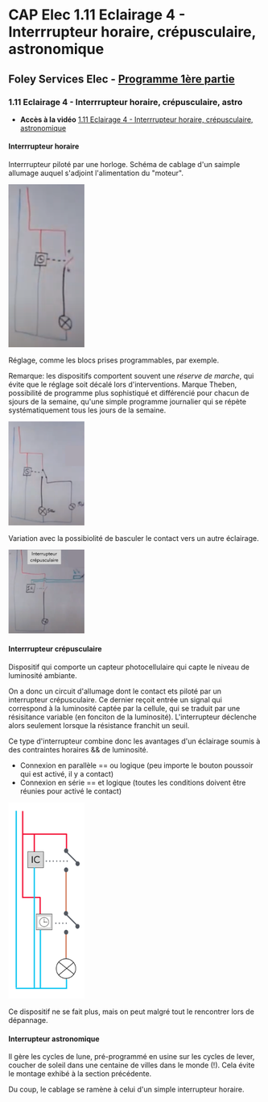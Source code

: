 # CAP Elec 1.11 Eclairage 4 - Interrrupteur horaire, crépusculaire, astronomique
## Foley Services Elec - [Programme 1ère partie](../1ere_partie/README.md)

### 1.11 Eclairage 4 - Interrrupteur horaire, crépusculaire, astro

- **Accès à la vidéo** [1.11 Eclairage 4 - Interrrupteur horaire, crépusculaire, astronomique](https://youtu.be/Tcn99FxoUyU)

#### Interrrupteur horaire

Interrrupteur piloté par une horloge. Schéma de cablage d'un saimple allumage auquel s'adjoint l'alimentation du "moteur".

<img src="./images/Interrupteur_horaire.png" width="30%">

Réglage, comme les blocs prises programmables, par exemple.

Remarque: les dispositifs comportent souvent une *réserve de marche*, qui évite que le réglage soit décalé lors d'interventions. Marque Theben, possibilité de programme plus sophistiqué et différencié pour chacun de sjours de la semaine, qu'une simple programme journalier qui se répète systématiquement tous les jours de la semaine.

<img src="./images/Interrupteur_horaire_bis.png" width="30%">

Variation avec la possibiolité de basculer le contact vers un autre éclairage.

<img src="./images/Interrupteur_horaire_ter.png" width="30%">

#### Interrrupteur crépusculaire

Dispositif qui comporte un capteur photocellulaire qui capte le niveau de luminosité ambiante.

On a donc un circuit d'allumage dont le contact ets piloté par un interrupteur crépusculaire. Ce dernier reçoit entrée un signal qui correspond à la luminosité captée par la cellule, qui se traduit par une résisitance variable (en fonciton de la luminosité). L'interrupteur déclenche alors seulement lorsque la résistance franchit un seuil.

Ce type d'interrupteur combine donc les avantages d'un éclairage soumis à des contraintes horaires && de luminosité.

- Connexion en parallèle == ou logique (peu importe le bouton poussoir qui est activé, il y a contact)
- Connexion en série == et logique (toutes les conditions doivent être réunies pour activé le contact)

<img src="./images/Interrupteur_horaire_crepusculaire.png" width="30%">

Ce dispositif ne se fait plus, mais on peut malgré tout le rencontrer lors de dépannage.

#### Interrupteur astronomique

Il gère les cycles de lune, pré-programmé en usine sur les cycles de lever, coucher de soleil dans une centaine de villes dans le monde (!). Cela évite le montage exhibé à la section précédente.

Du coup, le cablage se ramène à celui d'un simple interrupteur horaire.

